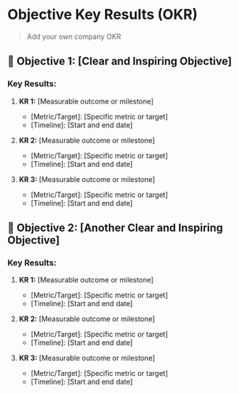 # Objective Key Results (OKR)

> Add your own company OKR

## 🎯 Objective 1: [Clear and Inspiring Objective]

### Key Results:

1. **KR 1:** [Measurable outcome or milestone]
    - [Metric/Target]: [Specific metric or target]
    - [Timeline]: [Start and end date]

2. **KR 2:** [Measurable outcome or milestone]
    - [Metric/Target]: [Specific metric or target]
    - [Timeline]: [Start and end date]

3. **KR 3:** [Measurable outcome or milestone]
    - [Metric/Target]: [Specific metric or target]
    - [Timeline]: [Start and end date]

## 🎯 Objective 2: [Another Clear and Inspiring Objective]

### Key Results:

1. **KR 1:** [Measurable outcome or milestone]
    - [Metric/Target]: [Specific metric or target]
    - [Timeline]: [Start and end date]

2. **KR 2:** [Measurable outcome or milestone]
    - [Metric/Target]: [Specific metric or target]
    - [Timeline]: [Start and end date]

3. **KR 3:** [Measurable outcome or milestone]
    - [Metric/Target]: [Specific metric or target]
    - [Timeline]: [Start and end date]
